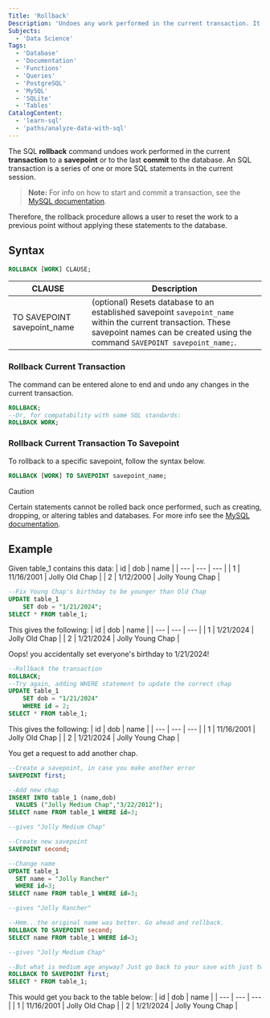 ```yaml
---
Title: 'Rollback'
Description: 'Undoes any work performed in the current transaction. It can also be used to undo work performed by in-doubt transactions.'
Subjects:
  - 'Data Science'
Tags:
  - 'Database'
  - 'Documentation'
  - 'Functions'
  - 'Queries'
  - 'PostgreSQL'
  - 'MySQL'
  - 'SQLite'
  - 'Tables'
CatalogContent:
  - 'learn-sql'
  - 'paths/analyze-data-with-sql'
---
```


The SQL **rollback** command undoes work performed in the current **transaction** to a **savepoint** or to the last **commit** to the database. An SQL transaction is a series of one or more SQL statements in the current session.

> **Note:** For info on how to start and commit a transaction, see the [MySQL documentation](https://dev.mysql.com/doc/refman/8.4/en/commit.html).

Therefore, the rollback procedure allows a user to reset the work to a previous point without applying these statements to the database.

## Syntax

```sql
ROLLBACK [WORK] CLAUSE;
```

| CLAUSE                      | Description                                                                                                                                                                                 |
| --------------------------- | ------------------------------------------------------------------------------------------------------------------------------------------------------------------------------------------- |
| TO SAVEPOINT savepoint_name | (optional) Resets database to an established savepoint `savepoint_name` within the current transaction. These savepoint names can be created using the command `SAVEPOINT savepoint_name;`. |

### Rollback Current Transaction

The command can be entered alone to end and undo any changes in the current transaction.

```sql
ROLLBACK;
--Or, for compatability with some SQL standards:
ROLLBACK WORK;
```

### Rollback Current Transaction To Savepoint

To rollback to a specific savepoint, follow the syntax below.

```sql
ROLLBACK [WORK] TO SAVEPOINT savepoint_name;
```

> [!CAUTION]  
> Certain statements cannot be rolled back once performed, such as creating, dropping, or altering tables and databases. For more info see the [MySQL documentation](https://dev.mysql.com/doc/refman/8.4/en/cannot-roll-back.html).

## Example

Given table_1 contains this data:
| id | dob | name |
| --- | --- | --- |
| 1 | 11/16/2001 | Jolly Old Chap |
| 2 | 1/12/2000 | Jolly Young Chap |

```sql
--Fix Young Chap's birthday to be younger than Old Chap
UPDATE table_1
    SET dob = "1/21/2024";
SELECT * FROM table_1;
```

This gives the following:
| id | dob | name |
| --- | --- | --- |
| 1 | 1/21/2024 | Jolly Old Chap |
| 2 | 1/21/2024 | Jolly Young Chap |

Oops! you accidentally set everyone's birthday to 1/21/2024!

```sql
--Rollback the transaction
ROLLBACK;
--Try again, adding WHERE statement to update the correct chap
UPDATE table_1
    SET dob = "1/21/2024"
    WHERE id = 2;
SELECT * FROM table_1;
```

This gives the following:
| id | dob | name |
| --- | --- | --- |
| 1 | 11/16/2001 | Jolly Old Chap |
| 2 | 1/21/2024 | Jolly Young Chap |

You get a request to add another chap.

```sql
--Create a savepoint, in case you make another error
SAVEPOINT first;

--Add new chap
INSERT INTO table_1 (name,dob)
  VALUES ("Jolly Medium Chap","3/22/2012");
SELECT name FROM table_1 WHERE id=3;

--gives "Jolly Medium Chap"

--Create new savepoint
SAVEPOINT second;

--Change name
UPDATE table_1
  SET name = "Jolly Rancher"
  WHERE id=3;
SELECT name FROM table_1 WHERE id=3;

--gives "Jolly Rancher"

--Hmm...the original name was better. Go ahead and rollback.
ROLLBACK TO SAVEPOINT second;
SELECT name FROM table_1 WHERE id=3;

--gives "Jolly Medium Chap"

--But what is medium age anyway? Just go back to your save with just two chaps.
ROLLBACK TO SAVEPOINT first;
SELECT * FROM table_1;

```

This would get you back to the table below:
| id | dob | name |
| --- | --- | --- |
| 1 | 11/16/2001 | Jolly Old Chap |
| 2 | 1/21/2024 | Jolly Young Chap |
